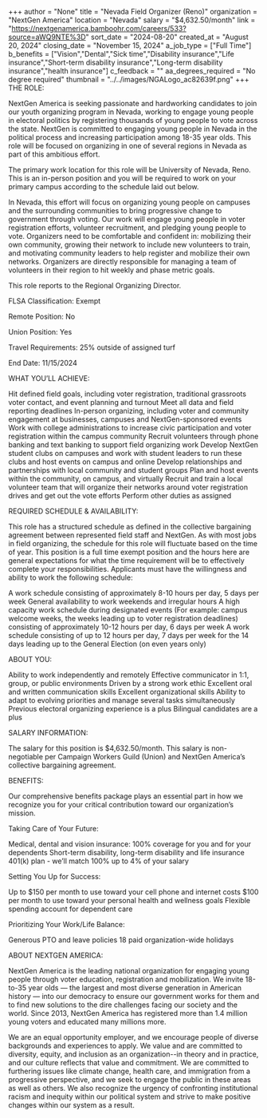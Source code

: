 +++
author = "None"
title = "Nevada Field Organizer (Reno)"
organization = "NextGen America"
location = "Nevada"
salary = "$4,632.50/month"
link = "https://nextgenamerica.bamboohr.com/careers/533?source=aWQ9NTE%3D"
sort_date = "2024-08-20"
created_at = "August 20, 2024"
closing_date = "November 15, 2024"
a_job_type = ["Full Time"]
b_benefits = ["Vision","Dental","Sick time","Disability insurance","Life insurance","Short-term disability insurance","Long-term disability insurance","health insurance"]
c_feedback = ""
aa_degrees_required = "No degree required"
thumbnail = "../../images/NGALogo_ac82639f.png"
+++
THE ROLE: 

NextGen America is seeking passionate and hardworking candidates to join our youth organizing program in Nevada, working to engage young people in electoral politics by registering thousands of young people to vote across the state. NextGen is committed to engaging young people in Nevada in the political process and increasing participation among 18-35 year olds. This role will be focused on organizing in one of several regions in Nevada as part of this ambitious effort. 

The primary work location for this role will be University of Nevada, Reno. This is an in-person position and you will be required to work on your primary campus according to the schedule laid out below. 

In Nevada, this effort will focus on organizing young people on campuses and the surrounding communities to bring progressive change to government through voting. Our work will engage young people in voter registration efforts, volunteer recruitment, and pledging young people to vote. Organizers need to be comfortable and confident in: mobilizing their own community, growing their network to include new volunteers to train, and motivating community leaders to help register and mobilize their own networks. Organizers are directly responsible for managing a team of volunteers in their region to hit weekly and phase metric goals. 

This role reports to the Regional Organizing Director.
 
FLSA Classification: Exempt

Remote Position: No

Union Position: Yes

Travel Requirements: 25% outside of assigned turf

End Date: 11/15/2024

WHAT YOU’LL ACHIEVE:

Hit defined field goals, including voter registration, traditional grassroots voter contact, and event planning and turnout
Meet all data and field reporting deadlines
In-person organizing, including voter and community engagement at businesses, campuses and NextGen-sponsored events
Work with college administrations to increase civic participation and voter registration within the campus community
Recruit volunteers through phone banking and text banking to support field organizing work
Develop NextGen student clubs on campuses and work with student leaders to run these clubs and host events on campus and online
Develop relationships and partnerships with local community and student groups
Plan and host events within the community, on campus, and virtually
Recruit and train a local volunteer team that will organize their networks around voter registration drives and get out the vote efforts
Perform other duties as assigned

REQUIRED SCHEDULE & AVAILABILITY:

This role has a structured schedule as defined in the collective bargaining agreement between represented field staff and NextGen. As with most jobs in field organizing, the schedule for this role will fluctuate based on the time of year. This position is a full time exempt position and the hours here are general expectations for what the time requirement will be to effectively complete your responsibilities. Applicants must have the willingness and ability to work the following schedule:

A work schedule consisting of approximately 8-10 hours per day, 5 days per week
General availability to work weekends and irregular hours
A high capacity work schedule during designated events (For example: campus welcome weeks, the weeks leading up to voter registration deadlines) consisting of approximately 10-12 hours per day, 6 days per week
A work schedule consisting of up to 12 hours per day, 7 days per week for the 14 days leading up to the General Election (on even years only)

ABOUT YOU:

Ability to work independently and remotely
Effective communicator in 1:1, group, or public environments
Driven by a strong work ethic
Excellent oral and written communication skills
Excellent organizational skills
Ability to adapt to evolving priorities and manage several tasks simultaneously
Previous electoral organizing experience is a plus
Bilingual candidates are a plus 

SALARY INFORMATION:

The salary for this position is $4,632.50/month. This salary is non-negotiable per Campaign Workers Guild (Union) and NextGen America’s collective bargaining agreement. 

BENEFITS:

Our comprehensive benefits package plays an essential part in how we recognize you for your critical contribution toward our organization’s mission. 

Taking Care of Your Future: 

Medical, dental and vision insurance: 100% coverage for you and for your dependents
Short-term disability, long-term disability and life insurance
401(k) plan - we’ll match 100% up to 4% of your salary

Setting You Up for Success:

Up to $150 per month to use toward your cell phone and internet costs 
$100 per month to use toward your personal health and wellness goals
Flexible spending account for dependent care

Prioritizing Your Work/Life Balance:

Generous PTO and leave policies 
18 paid organization-wide holidays

ABOUT NEXTGEN AMERICA:

NextGen America is the leading national organization for engaging young people through voter education, registration and mobilization. We invite 18-to-35 year olds — the largest and most diverse generation in American history — into our democracy to ensure our government works for them and to find new solutions to the dire challenges facing our society and the world. Since 2013, NextGen America has registered more than 1.4 million young voters and educated many millions more.

We are an equal opportunity employer, and we encourage people of diverse backgrounds and experiences to apply.  We value and are committed to diversity, equity, and inclusion as an organization--in theory and in practice, and our culture reflects that value and commitment. We are committed to furthering issues like climate change, health care, and immigration from a progressive perspective, and we seek to engage the public in these areas as well as others. We also recognize the urgency of confronting institutional racism and inequity within our political system and strive to make positive changes within our system as a result.